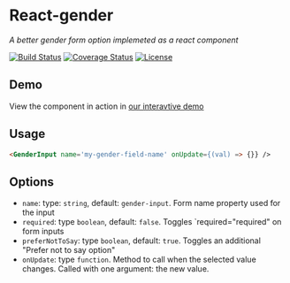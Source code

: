 # React-gender

_A better gender form option implemeted as a react component_

[![Build Status](https://travis-ci.org/ajgamble-milner/react-gender.svg?branch=master)](https://travis-ci.org/ajgamble-milner/react-gender)
[![Coverage Status](https://coveralls.io/repos/github/ajgamble-milner/react-gender/badge.svg?branch=master)](https://coveralls.io/github/ajgamble-milner/react-gender?branch=master)
[![License](https://img.shields.io/github/license/ajgamble-milner/react-gender.svg)](/LICENSE)

## Demo

View the component in action in [our interavtive demo](https://ajgamble-milner.github.io/react-gender/)

## Usage

```html
<GenderInput name='my-gender-field-name' onUpdate={(val) => {}} />
```

## Options

- `name`: type: `string`, default: `gender-input`. Form name property used for the input
- `required`: type `boolean`, default: `false`. Toggles `required="required" on form inputs
- `preferNotToSay`: type `boolean`, default: `true`. Toggles an additional "Prefer not to say option"
- `onUpdate`: type `function`. Method to call when the selected value changes. Called with one argument: the new value.
